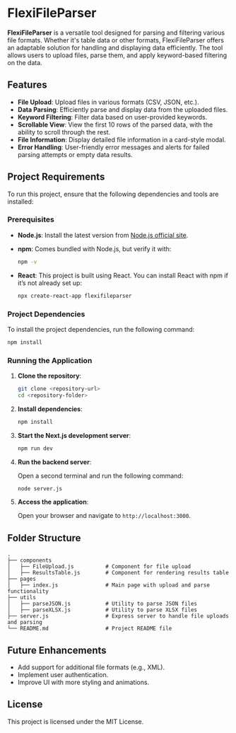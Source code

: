 
# FlexiFileParser

**FlexiFileParser** is a versatile tool designed for parsing and filtering various file formats. Whether it's table data or other formats, FlexiFileParser offers an adaptable solution for handling and displaying data efficiently. The tool allows users to upload files, parse them, and apply keyword-based filtering on the data.

## Features

- **File Upload**: Upload files in various formats (CSV, JSON, etc.).
- **Data Parsing**: Efficiently parse and display data from the uploaded files.
- **Keyword Filtering**: Filter data based on user-provided keywords.
- **Scrollable View**: View the first 10 rows of the parsed data, with the ability to scroll through the rest.
- **File Information**: Display detailed file information in a card-style modal.
- **Error Handling**: User-friendly error messages and alerts for failed parsing attempts or empty data results.

## Project Requirements

To run this project, ensure that the following dependencies and tools are installed:

### Prerequisites

- **Node.js**: Install the latest version from [Node.js official site](https://nodejs.org/).
- **npm**: Comes bundled with Node.js, but verify it with:

  ```bash
  npm -v
  ```

- **React**: This project is built using React. You can install React with npm if it’s not already set up:

  ```bash
  npx create-react-app flexifileparser
  ```

### Project Dependencies

To install the project dependencies, run the following command:

```bash
npm install
```


### Running the Application

1. **Clone the repository**:

   ```bash
   git clone <repository-url>
   cd <repository-folder>
   ```

2. **Install dependencies**:

   ```bash
   npm install
   ```

3. **Start the Next.js development server**:

   ```bash
   npm run dev
   ```

4. **Run the backend server**:

   Open a second terminal and run the following command:

   ```bash
   node server.js
   ```

5. **Access the application**:

   Open your browser and navigate to `http://localhost:3000`.

## Folder Structure

```plaintext
.
├── components
│   ├── FileUpload.js          # Component for file upload
│   ├── ResultsTable.js        # Component for rendering results table
├── pages
│   ├── index.js               # Main page with upload and parse functionality
├── utils
│   ├── parseJSON.js           # Utility to parse JSON files
│   ├── parseXLSX.js           # Utility to parse XLSX files
├── server.js                  # Express server to handle file uploads and parsing
└── README.md                  # Project README file
```

## Future Enhancements

- Add support for additional file formats (e.g., XML).
- Implement user authentication.
- Improve UI with more styling and animations.

## License

This project is licensed under the MIT License.
